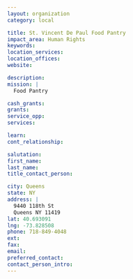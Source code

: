```yaml
---
layout: organization
category: local

title: St. Vincent De Paul Food Pantry
impact_area: Human Rights
keywords: 
location_services: 
location_offices: 
website: 

description: 
mission: |
  Food Pantry

cash_grants: 
grants: 
service_opp: 
services: 

learn: 
cont_relationship: 

salutation: 
first_name: 
last_name: 
title_contact_person: 

city: Queens
state: NY
address: |
  9440 118th St     
  Queens NY 11419
lat: 40.693091
lng: -73.828508
phone: 718-849-4048
ext: 
fax: 
email: 
preferred_contact: 
contact_person_intro: 
---
```

